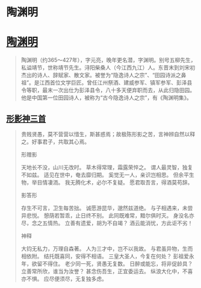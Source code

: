 # 陶渊明


<!--more-->

# [陶渊明](https://so.gushiwen.org/authorv_07d17f8539d7.aspx)

> 陶渊明（约365～427年），字元亮，晚年更名潜，字渊明。别号五柳先生，私谥靖节，世称靖节先生。浔阳柴桑人（今江西九江）人。东晋末到刘宋初杰出的诗人、辞赋家、散文家。被誉为“隐逸诗人之宗”、“田园诗派之鼻祖”。是江西首位文学巨匠。曾任江州祭酒、建威参军、镇军参军、彭泽县令等职，最末一次出仕为彭泽县令，八十多天便弃职而去，从此归隐田园。他是中国第一位田园诗人，被称为“古今隐逸诗人之宗”，有《陶渊明集》。

## [形影神三首](https://so.gushiwen.org/shiwenv_2106d9eb8efc.aspx)

> 贵贱贤愚，莫不营营以惜生，斯甚惑焉；故极陈形影之苦，言神辨自然以释之。好事君子，共取其心焉。
>
> 形赠影
>
> 天地长不没，山川无改时。
> 草木得常理，霜露荣悴之。
> 谓人最灵智，独复不如兹。
> 适见在世中，奄去靡归期。
> 奚觉无一人，亲识岂相思。
> 但余平生物，举目情凄洏。
> 我无腾化术，必尔不复疑。
> 愿君取吾言，得酒莫苟辞。
>
> 影答形
>
> 存生不可言，卫生每苦拙。
> 诚愿游昆华，邈然兹道绝。
> 与子相遇来，未尝异悲悦。
> 憩荫若暂乖，止日终不别。
> 此同既难常，黯尔俱时灭。
> 身没名亦尽，念之五情热。
> 立善有遗爱，胡为不自竭？
> 酒云能消忧，方此讵不劣！
>
> 神释
>
> 大钧无私力，万理自森著。
> 人为三才中，岂不以我故。
> 与君虽异物，生而相依附。
> 结托既喜同，安得不相语。
> 三皇大圣人，今复在何处？
> 彭祖爱永年，欲留不得住。
> 老少同一死，贤愚无复数。
> 日醉或能忘，将非促龄具？
> 立善常所欣，谁当为汝誉？
> 甚念伤吾生，正宜委运去。
> 纵浪大化中，不喜亦不惧。
> 应尽便须尽，无复独多虑。


